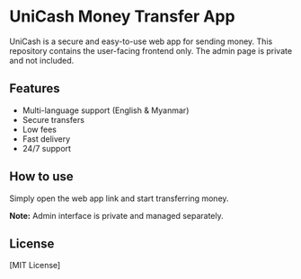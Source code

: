 # UniCash Money Transfer App

UniCash is a secure and easy-to-use web app for sending money. 
This repository contains the user-facing frontend only. The admin page is private and not included.

## Features
- Multi-language support (English & Myanmar)
- Secure transfers
- Low fees
- Fast delivery
- 24/7 support

## How to use
Simply open the web app link and start transferring money. 

**Note:** Admin interface is private and managed separately.

## License
[MIT License] 
